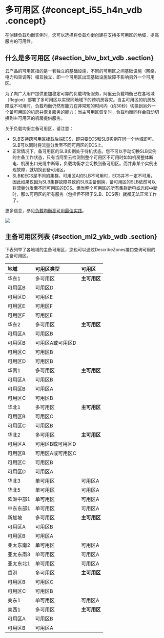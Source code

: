 # 多可用区 {#concept_i55_h4n_vdb .concept}

在创建负载均衡实例时，您可以选择将负载均衡创建在支持多可用区的地域，提高服务的可用性。

## 什么是多可用区 {#section_blw_bxt_vdb .section}

云产品的可用区指的是一套独立的基础设施，不同的可用区之间基础设施（网络，电力和空调等）相互独立，即一个可用区出现基础设施故障不影响另外一个可用区。

为了向广大用户提供更加稳定可靠的负载均衡服务，阿里云负载均衡已在各地域（Region）部署了多可用区以实现同地域下的跨机房容灾。当主可用区的机房故障或不可用时，负载均衡仍然有能力在非常短的时间内（约30秒）切换到另外一个备可用区的机房并恢复服务的能力；当主可用区恢复时，负载均衡同样会自动切换到主可用区的机房提供服务。

关于负载均衡主备可用区，请注意：

-   SLB支持跨可用区挂载后端ECS，即只要ECS和SLB实例在同一个地域即可。SLB可以同时将流量分发至不同可用区的ECS上。
-   正常情况下，备可用区的SLB实例处于待机状态。您不可以手动切换SLB实例的主备工作状态，只有当阿里云检测到整个可用区不可用时如如机房整体断电、机房出口光缆中断等，负载均衡才会切换到备可用区。而并非某个实例出现故障，就切换到备可用区。
-   SLB和ECS是不同的集群。可用区A的SLB不可用时，ECS并不一定不可用，因此如果仅因为SLB集群故障导致的SLB主备倒换，备可用区的SLB依然可以将流量分发至不同可用区的ECS。但当整个可用区的所有集群断电或光缆中断时，那么可用区的所有服务（包括但不限于SLB、ECS等）就都无法正常工作了。

更多信息，参见[负载均衡高可用最佳实践](../../../../intl.zh-CN/最佳实践/负载均衡高可用最佳实践.md#)。

![](http://static-aliyun-doc.oss-cn-hangzhou.aliyuncs.com/assets/img/4155/2835_zh-CN.png)

## 主备可用区列表 {#section_ml2_ykb_wdb .section}

下表列举了各地域的主备可用区，您也可以通过DescribeZones接口查询可用的主备可用区。

|地域|可用区类型|可用区|
|:-|:----|:--|
|华东1|多可用区|**主可用区**|**备可用区**|
|可用区B|可用区D|
|可用区D|可用区E|
|可用区E|可用区F|
|可用区F|可用区E|
|华东2|多可用区|**主可用区**|**备可用区**|
|可用区A|可用区B|
|可用区B|可用区A或可用区D|
|可用区C|可用区B|
|可用区D|可用区B|
|华南1|多可用区|**主可用区**|**备可用区**|
|可用区A|可用区B|
|可用区B|可用区A|
|可用区C|可用区B|
|华北1|多可用区|**主可用区**|**备可用区**|
|可用区B|可用区C|
|可用区C|可用区B|
|华北2|多可用区|**主可用区**|**备可用区**|
|可用区A|可用区B或可用区D|
|可用区B|可用区A或可用区C|
|可用区C|可用区B|
|可用区D|可用区A|
|华北3|单可用区|可用区A|可用区A|
|华北5|单可用区|可用区A|可用区A|
|欧洲中部1|单可用区|可用区A|可用区A|
|中东东部1|单可用区|可用区A|可用区A|
|新加坡|多可用区|**主可用区**|**备可用区**|
|可用区A|可用区B|
|可用区B|可用区A|
|亚太东南2|单可用区|可用区A|可用区A|
|亚太东南3|单可用区|可用区A|可用区A|
|亚太东北1|单可用区|可用区A|可用区A|
|香港|多可用区|**主可用区**|**备可用区**|
|可用区B|可用区C|
|可用区C|可用区B|
|美东1|单可用区|可用区A|可用区A|
|美西1|多可用区|**主可用区**|**备可用区**|
|可用区A|可用区B|
|可用区B|可用区A|

